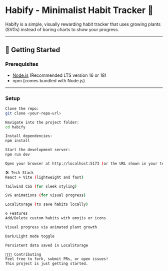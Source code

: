 # Habify - Minimalist Habit Tracker 🌱

Habify is a simple, visually rewarding habit tracker that uses growing plants (SVGs) instead of boring charts to show your progress.

---

## 🚀 Getting Started

### Prerequisites

- [Node.js](https://nodejs.org/) (Recommended LTS version 16 or 18)  
- npm (comes bundled with Node.js)

---

### Setup

```bash
Clone the repo:
git clone <your-repo-url>

Navigate into the project folder:
cd habify

Install dependencies:
npm install

Start the development server:
npm run dev

Open your browser at http://localhost:5173 (or the URL shown in your terminal)

🛠 Tech Stack
React + Vite (lightweight and fast)

Tailwind CSS (for sleek styling)

SVG animations (for visual progress)

LocalStorage (to save habits locally)

⚙️ Features
Add/Delete custom habits with emojis or icons

Visual progress via animated plant growth

Dark/Light mode toggle

Persistent data saved in LocalStorage

🧑‍🤝‍🧑 Contributing
Feel free to fork, submit PRs, or open issues!
This project is just getting started.
